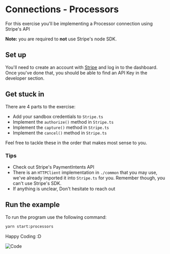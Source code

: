 # Connections - Processors

For this exercise you'll be implementing a Processor connection using Stripe's API

**Note:** you are required to **not** use Stripe's node SDK.

## Set up

You'll need to create an account with [Stripe](https://dashboard.stripe.com/login) and log in to the dashboard.
Once you've done that, you should be able to find an API Key in the developer section.

## Get stuck in

There are 4 parts to the exercise:

- Add your sandbox credentials to `Stripe.ts`
- Implement the `authorize()` method in `Stripe.ts`
- Implement the `capture()` method in `Stripe.ts`
- Implement the `cancel()` method in `Stripe.ts`

Feel free to tackle these in the order that makes most sense to you.

### Tips

- Check out Stripe's PaymentIntents API
- There is an `HTTPClient` implementation in `./common` that you may use, we've already imported it into `Stripe.ts` for you. Remember though, you can't use Stripe's SDK.
- If anything is unclear, Don't hesitate to reach out

## Run the example

To run the program use the following command:

```bash
yarn start:processors
```

Happy Coding :D

![Code](https://media.tenor.com/images/8460465dd4597849c320adfe461e91e3/tenor.gif)
